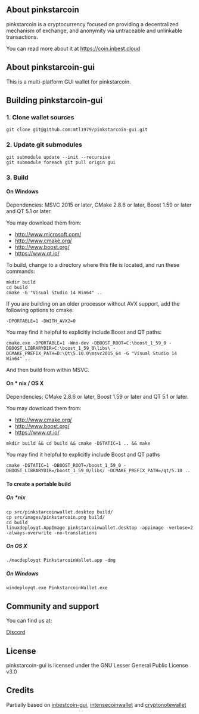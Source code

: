 ## About pinkstarcoin

pinkstarcoin is a cryptocurrency focused on providing a decentralized mechanism of exchange, and anonymity via untraceable and unlinkable transactions.

You can read more about it at https://coin.inbest.cloud

## About pinkstarcoin-gui

This is a multi-platform GUI wallet for pinkstarcoin.

## Building pinkstarcoin-gui

### 1. Clone wallet sources

```
git clone git@github.com:mtl1979/pinkstarcoin-gui.git
```

### 2. Update git submodules

```
git submodule update --init --recursive
git submodule foreach git pull origin gui
```

### 3. Build

#### On Windows

Dependencies: MSVC 2015 or later, CMake 2.8.6 or later, Boost 1.59 or later and QT 5.1 or later.

You may download them from:

* http://www.microsoft.com/
* http://www.cmake.org/
* http://www.boost.org/
* https://www.qt.io/

To build, change to a directory where this file is located, and run these commands:
```
mkdir build
cd build
cmake -G "Visual Studio 14 Win64" ..
```

If you are building on an older processor without AVX support, add the following options to cmake:
```
-DPORTABLE=1 -DWITH_AVX2=0
```

You may find it helpful to explicitly include Boost and QT paths:
```
cmake.exe -DPORTABLE=1 -Wno-dev -DBOOST_ROOT=C:\boost_1_59_0 -DBOOST_LIBRARYDIR=C:\boost_1_59_0\libs\ -DCMAKE_PREFIX_PATH=D:\Qt\5.10.0\msvc2015_64 -G "Visual Studio 14 Win64" ..
```

And then build from within MSVC.

#### On * nix / OS X

Dependencies: CMake 2.8.6 or later, Boost 1.59 or later and QT 5.1 or later.

You may download them from:

* http://www.cmake.org/
* http://www.boost.org/
* https://www.qt.io/

```
mkdir build && cd build && cmake -DSTATIC=1 .. && make
```

You may find it helpful to explicitly include Boost and QT paths
```
cmake -DSTATIC=1 -DBOOST_ROOT=/boost_1_59_0 -DBOOST_LIBRARYDIR=/boost_1_59_0/libs/ -DCMAKE_PREFIX_PATH=/qt/5.10 ..
```

#### To create a portable build

##### On *nix

```
cp src/pinkstarcoinwallet.desktop build/
cp src/images/pinkstarcoin.png build/
cd build
linuxdeployqt.AppImage pinkstarcoinwallet.desktop -appimage -verbose=2 -always-overwrite -no-translations
```

##### On OS X

```
./macdeployqt PinkstarcoinWallet.app -dmg
```

##### On Windows

```
windeployqt.exe PinkstarcoinWallet.exe
```

## Community and support

You can find us at:

[Discord](https://discord.gg/u2hJYNZ)

## License

pinkstarcoin-gui is licensed under the GNU Lesser General Public License v3.0

## Credits

Partially based on [inbestcoin-gui](https://github.com/inbestcoin/inbestcoin-gui), [intensecoinwallet](https://github.com/valiant1x/intensecoinwallet/) and [cryptonotewallet](https://github.com/cryptonotefoundation/cryptonotewallet)
